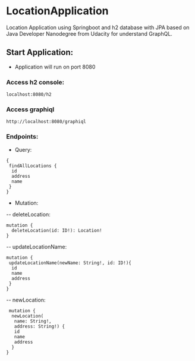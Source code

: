 # LocationApplication
Location Application using Springboot and h2 database with JPA based on Java Developer Nanodegree from Udacity for understand GraphQL.


## Start Application: 

- Application will run on port 8080

### Access h2 console: 

```
localhost:8080/h2
```

### Access graphiql
```
http://localhost:8080/graphiql
```


### Endpoints:
 - Query: 
  ```
 {
   findAllLocations {
    id
    address
    name
   }
}
```
  
 - Mutation:
  
  -- deleteLocation: 
  ```
  mutation {
    deleteLocation(id: ID!): Location!
  }
  ```
  -- updateLocationName:
  ```
  mutation {
   updateLocationName(newName: String!, id: ID!){
    id
    name
    address
   }
 }
  ```
  
 -- newLocation:
 ```
  mutation {
   newLocation(
    name: String!,
    address: String!) {
   	id
    name
    address
   }
 }
 ```
